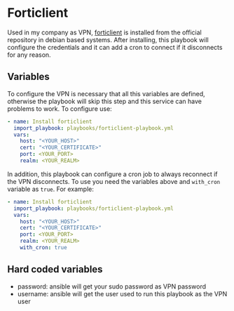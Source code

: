 # Forticlient

Used in my company as VPN, [forticlient](https://www.fortinet.com/products/endpoint-security/forticlient) is installed from the official repository in debian based systems.
After installing, this playbook will configure the credentials and it can add a cron
to connect if it disconnects for any reason.

## Variables
To configure the VPN is necessary that all this variables are defined, otherwise
the playbook will skip this step and this service can have problems to work. To
configure use:
```yaml
- name: Install forticlient
  import_playbook: playbooks/forticlient-playbook.yml
  vars:
    host: "<YOUR_HOST>"
    cert: "<YOUR_CERTIFICATE>"
    port: <YOUR_PORT>
    realm: <YOUR_REALM>
```
In addition, this playbook can configure a cron job to always reconnect if the VPN
disconnects. To use you need the variables above and `with_cron` variable as `true`.
For example:
```yaml
- name: Install forticlient
  import_playbook: playbooks/forticlient-playbook.yml
  vars:
    host: "<YOUR_HOST>"
    cert: "<YOUR_CERTIFICATE>"
    port: <YOUR_PORT>
    realm: <YOUR_REALM>
    with_cron: true
```

## Hard coded variables
- password: ansible will get your sudo password as VPN password
- username: ansible will get the user used to run this playbook as the VPN user
